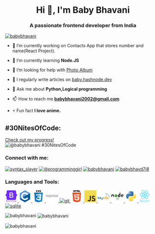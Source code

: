<h1 align="center">Hi 👋, I'm Baby Bhavani</h1>
<h3 align="center">A passionate frontend developer from India</h3>

<p align="left"> <a href="https://github.com/ryo-ma/github-profile-trophy"><img src="https://github-profile-trophy.vercel.app/?username=babybhavani" alt="babybhavani" /></a> </p>

- 🔭 I’m currently working on Contacts App that stores number and name(React Project).

- 🌱 I’m currently learning **Node.JS**

- 🤝 I’m looking for help with [Photo Album](https://github.com/babybhavani/PhotoAlbum.git)

- 📝 I regularly write articles on [baby.hashnode.dev](baby.hashnode.dev)

- 💬 Ask me about **Python,Logical programming**

- 📫 How to reach me **babybhavani2002@gmail.com**

- ⚡ Fun fact **I love anime.**

## #30NitesOfCode:
  [Check out my progress!](https://www.codedex.io/@babybhavani/30-nites-of-code)  
  ![@babybhavani #30NitesOfCode](https://www.codedex.io/api/petStatus?user=babybhavani)

<h3 align="left">Connect with me:</h3>
<p align="left">
<a href="https://twitter.com/syntax_slayer" target="blank"><img align="center" src="https://raw.githubusercontent.com/rahuldkjain/github-profile-readme-generator/master/src/images/icons/Social/twitter.svg" alt="syntax_slayer" height="30" width="40" /></a>
<a href="https://hashnode.com/@programminggirl" target="blank"><img align="center" src="https://raw.githubusercontent.com/rahuldkjain/github-profile-readme-generator/master/src/images/icons/Social/hashnode.svg" alt="@programminggirl" height="30" width="40" /></a>
<a href="https://www.leetcode.com/babybhavani" target="blank"><img align="center" src="https://raw.githubusercontent.com/rahuldkjain/github-profile-readme-generator/master/src/images/icons/Social/leet-code.svg" alt="babybhavani" height="30" width="40" /></a>
<a href="https://auth.geeksforgeeks.org/user/babybhavd7i8" target="blank"><img align="center" src="https://raw.githubusercontent.com/rahuldkjain/github-profile-readme-generator/master/src/images/icons/Social/geeks-for-geeks.svg" alt="babybhavd7i8" height="30" width="40" /></a>
</p>

<h3 align="left">Languages and Tools:</h3>
<p align="left"> <a href="https://getbootstrap.com" target="_blank" rel="noreferrer"> <img src="https://raw.githubusercontent.com/devicons/devicon/master/icons/bootstrap/bootstrap-plain-wordmark.svg" alt="bootstrap" width="40" height="40"/> </a> <a href="https://www.cprogramming.com/" target="_blank" rel="noreferrer"> <img src="https://raw.githubusercontent.com/devicons/devicon/master/icons/c/c-original.svg" alt="c" width="40" height="40"/> </a> <a href="https://www.w3schools.com/css/" target="_blank" rel="noreferrer"> <img src="https://raw.githubusercontent.com/devicons/devicon/master/icons/css3/css3-original-wordmark.svg" alt="css3" width="40" height="40"/> </a> <a href="https://expressjs.com" target="_blank" rel="noreferrer"> <img src="https://raw.githubusercontent.com/devicons/devicon/master/icons/express/express-original-wordmark.svg" alt="express" width="40" height="40"/> </a> <a href="https://git-scm.com/" target="_blank" rel="noreferrer"> <img src="https://www.vectorlogo.zone/logos/git-scm/git-scm-icon.svg" alt="git" width="40" height="40"/> </a> <a href="https://www.w3.org/html/" target="_blank" rel="noreferrer"> <img src="https://raw.githubusercontent.com/devicons/devicon/master/icons/html5/html5-original-wordmark.svg" alt="html5" width="40" height="40"/> </a> <a href="https://developer.mozilla.org/en-US/docs/Web/JavaScript" target="_blank" rel="noreferrer"> <img src="https://raw.githubusercontent.com/devicons/devicon/master/icons/javascript/javascript-original.svg" alt="javascript" width="40" height="40"/> </a> <a href="https://www.mysql.com/" target="_blank" rel="noreferrer"> <img src="https://raw.githubusercontent.com/devicons/devicon/master/icons/mysql/mysql-original-wordmark.svg" alt="mysql" width="40" height="40"/> </a> <a href="https://nodejs.org" target="_blank" rel="noreferrer"> <img src="https://raw.githubusercontent.com/devicons/devicon/master/icons/nodejs/nodejs-original-wordmark.svg" alt="nodejs" width="40" height="40"/> </a> <a href="https://www.python.org" target="_blank" rel="noreferrer"> <img src="https://raw.githubusercontent.com/devicons/devicon/master/icons/python/python-original.svg" alt="python" width="40" height="40"/> </a> <a href="https://reactjs.org/" target="_blank" rel="noreferrer"> <img src="https://raw.githubusercontent.com/devicons/devicon/master/icons/react/react-original-wordmark.svg" alt="react" width="40" height="40"/> </a> <a href="https://www.sqlite.org/" target="_blank" rel="noreferrer"> <img src="https://www.vectorlogo.zone/logos/sqlite/sqlite-icon.svg" alt="sqlite" width="40" height="40"/> </a> </p>




<p><img align="left" src="https://github-readme-stats.vercel.app/api/top-langs?username=babybhavani&show_icons=true&locale=en&layout=compact" alt="babybhavani" /></p>

<p>&nbsp;<img align="center" src="https://github-readme-stats.vercel.app/api?username=babybhavani&show_icons=true&locale=en" alt="babybhavani" /></p>

<p><img align="center" src="https://github-readme-streak-stats.herokuapp.com/?user=babybhavani&" alt="babybhavani" /></p>


